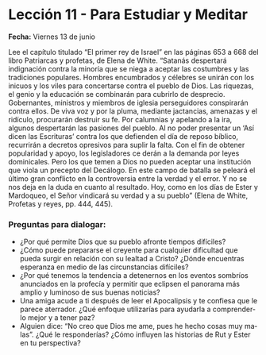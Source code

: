 # Lección 11 - Para Estudiar y Meditar

**Fecha:** Viernes 13 de junio

Lee el capítulo titulado “El primer rey de Israel” en las páginas 653 a 668 del libro Patriarcas y profetas, de Elena de White. “Satanás despertará indignación contra la minoría que se niega a aceptar las costumbres y las tradiciones populares. Hombres encumbrados y célebres se unirán con los inicuos y los viles para concertarse contra el pueblo de Dios. Las riquezas, el genio y la educación se combinarán para cubrirlo de desprecio. Gobernantes, ministros y miembros de iglesia perseguidores conspirarán contra ellos. De viva voz y por la pluma, mediante jactancias, amenazas y el ridículo, procurarán destruir su fe. Por calumnias y apelando a la ira, algunos despertarán las pasiones del pueblo. Al no poder presentar un ‘Así dicen las Escrituras’ contra los que defienden el día de reposo bíblico, recurrirán a decretos opresivos para suplir la falta. Con el fin de obtener popularidad y apoyo, los legisladores ce­ derán a la demanda por leyes dominicales. Pero los que temen a Dios no pueden aceptar una institución que viola un precepto del Decálogo. En este campo de batalla se peleará el último gran conflicto en la controversia entre la verdad y el error. Y no se nos deja en la duda en cuanto al resultado. Hoy, como en los días de Ester y Mardoqueo, el Señor vindicará su verdad y a su pueblo” (Elena de White, Profetas y reyes, pp. 444, 445).

### Preguntas para dialogar:
- ¿Por qué permite Dios que su pueblo afronte tiempos difíciles?
- ¿Cómo puede prepararse el creyente para cualquier dificultad que pueda surgir en relación con su lealtad a Cristo? ¿Dónde encuentras esperanza en medio de las circunstancias difíciles?
- ¿Por qué tenemos la tendencia a detenernos en los eventos sombríos anunciados en la profecía y permitir que eclipsen el panorama más amplio y luminoso de sus buenas noticias?
- Una amiga acude a ti después de leer el Apocalipsis y te confiesa que le parece aterrador. ¿Qué enfoque utilizarías para ayudarla a comprender­ lo mejor y a tener paz?
- Alguien dice: “No creo que Dios me ame, pues he hecho cosas muy ma­ las”. ¿Qué le responderías? ¿Cómo influyen las historias de Rut y Ester en tu perspectiva?